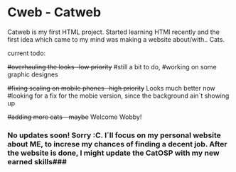# Cweb - Catweb

Catweb is my first HTML project. Started learning HTMl recently and the first idea which came to my mind was making a website about/with.. Cats.

current todo:

~~#overhauling the looks -low priority~~ #still a bit to do, #working on some graphic designes

~~#fixing scaling on mobile phones -high priority~~ Looks much better now #looking for a fix for the mobie version, since the background ain´t showing up

~~#adding more cats - maybe~~ Welcome Wobby!

### No updates soon! Sorry :C. I´ll focus on my personal website about ME, to increse my chances of finding a decent job. After the website is done, I might update the CatOSP with my new earned skills###

